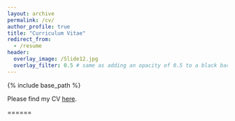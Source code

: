 ```yaml
---
layout: archive
permalink: /cv/
author_profile: true
title: "Curriculum Vitae"
redirect_from:
  - /resume
header:
  overlay_image: /Slide12.jpg
  overlay_filter: 0.5 # same as adding an opacity of 0.5 to a black background
---
```


{% include base_path %}


Please find my CV [here](../files/Resume.pdf).

======
